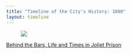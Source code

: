 ```yaml
---
title: "Timeline of the City's History: 1880"
layout: timeline
---
```


<article class="tile is-child box">
    <a href="/historical/timeline/1880/202" title="Behind the Bars, Life and Times in Joliet Prison">
        <figure class="image is-128x128">
            <img src="/img/timeline/1880/small/202.jpg">
        </figure>
        <div class="content">
            <p>Behind the Bars, Life and Times in Joliet Prison</p>
        </div>
    </a>
</article>